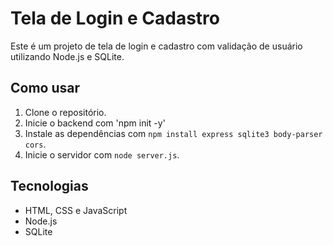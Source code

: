 # Tela de Login e Cadastro

Este é um projeto de tela de login e cadastro com validação de usuário utilizando Node.js e SQLite.

## Como usar

1. Clone o repositório.
2. Inicie o backend com 'npm init -y'
3. Instale as dependências com `npm install express sqlite3 body-parser cors`.
4. Inicie o servidor com `node server.js`.

## Tecnologias
- HTML, CSS e JavaScript
- Node.js
- SQLite
